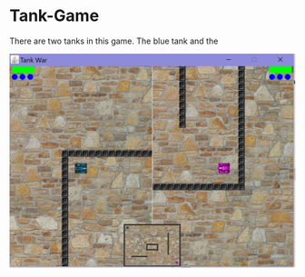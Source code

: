 # Tank-Game

There are two tanks in this game. The blue tank and the 

![Tank](https://github.com/dyuyu/Tank-Game/blob/master/screenshots/Capture1.PNG)

